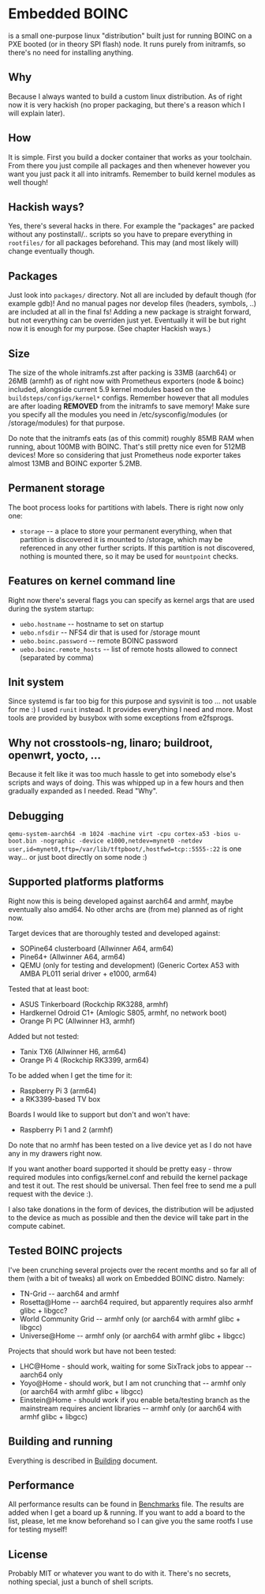 # Embedded BOINC

is a small one-purpose linux "distribution" built just for running BOINC on a PXE booted (or in theory SPI flash) node. It runs purely from initramfs, so there's no need for installing anything.

## Why

Because I always wanted to build a custom linux distribution. As of right now it is very hackish (no proper packaging, but there's a reason which I will explain later).

## How

It is simple. First you build a docker container that works as your toolchain. From there you just compile all packages and then whenever however you want you just pack it all into initramfs. Remember to build kernel modules as well though!

## Hackish ways?

Yes, there's several hacks in there. For example the "packages" are packed without any postinstall/.. scripts so you have to prepare everything in `rootfiles/` for all packages beforehand. This may (and most likely will) change eventually though.

## Packages

Just look into `packages/` directory. Not all are included by default though (for example gdb)! And no manual pages nor develop files (headers, symbols, ..) are included at all in the final fs! Adding a new package is straight forward, but not everything can be overriden just yet. Eventually it will be but right now it is enough for my purpose. (See chapter Hackish ways.)

## Size

The size of the whole initramfs.zst after packing is 33MB (aarch64) or 26MB (armhf) as of right now with Prometheus exporters (node & boinc) included, alongside current 5.9 kernel modules based on the `buildsteps/configs/kernel*` configs. Remember however that all modules are after loading **REMOVED** from the initramfs to save memory! Make sure you specify all the modules you need in /etc/sysconfig/modules (or /storage/modules) for that purpose.

Do note that the initramfs eats (as of this commit) roughly 85MB RAM when running, about 100MB with BOINC. That's still pretty nice even for 512MB devices! More so considering that just Prometheus node exporter takes almost 13MB and BOINC exporter 5.2MB.

## Permanent storage

The boot process looks for partitions with labels. There is right now only one:

- `storage` -- a place to store your permanent everything, when that partition is discovered it is mounted to /storage, which may be referenced in any other further scripts. If this partition is not discovered, nothing is mounted there, so it may be used for `mountpoint` checks.

## Features on kernel command line

Right now there's several flags you can specify as kernel args that are used during the system startup:

- `uebo.hostname` -- hostname to set on startup
- `uebo.nfsdir` -- NFS4 dir that is used for /storage mount
- `uebo.boinc.password` -- remote BOINC password
- `uebo.boinc.remote_hosts` -- list of remote hosts allowed to connect (separated by comma)

## Init system

Since systemd is far too big for this purpose and sysvinit is too ... not usable for me :) I used `runit` instead. It provides everything I need and more. Most tools are provided by busybox with some exceptions from e2fsprogs.

## Why not crosstools-ng, linaro; buildroot, openwrt, yocto, ...

Because it felt like it was too much hassle to get into somebody else's scripts and ways of doing. This was whipped up in a few hours and then gradually expanded as I needed. Read "Why".

## Debugging

`qemu-system-aarch64 -m 1024 -machine virt -cpu cortex-a53 -bios u-boot.bin -nographic -device e1000,netdev=mynet0 -netdev user,id=mynet0,tftp=/var/lib/tftpboot/,hostfwd=tcp::5555-:22` is one way... or just boot directly on some node :)

## Supported platforms platforms

Right now this is being developed against aarch64 and armhf, maybe eventually also amd64. No other archs are (from me) planned as of right now.

Target devices that are thoroughly tested and developed against:
- SOPine64 clusterboard (Allwinner A64, arm64)
- Pine64+ (Allwinner A64, arm64)
- QEMU (only for testing and development) (Generic Cortex A53 with AMBA PL011 serial driver + e1000, arm64)

Tested that at least boot:
- ASUS Tinkerboard (Rockchip RK3288, armhf)
- Hardkernel Odroid C1+ (Amlogic S805, armhf, no network boot)
- Orange Pi PC (Allwinner H3, armhf)

Added but not tested:
- Tanix TX6 (Allwinner H6, arm64)
- Orange Pi 4 (Rockchip RK3399, arm64)

To be added when I get the time for it:
- Raspberry Pi 3 (arm64)
- a RK3399-based TV box

Boards I would like to support but don't and won't have:
- Raspberry Pi 1 and 2 (armhf)

Do note that no armhf has been tested on a live device yet as I do not have any in my drawers right now.

If you want another board supported it should be pretty easy - throw required modules into configs/kernel.conf and rebuild the kernel package and test it out. The rest should be universal. Then feel free to send me a pull request with the device :).

I also take donations in the form of devices, the distribution will be adjusted to the device as much as possible and then the device will take part in the compute cabinet.

## Tested BOINC projects

I've been crunching several projects over the recent months and so far all of them (with a bit of tweaks) all work on Embedded BOINC distro. Namely:
- TN-Grid -- aarch64 and armhf
- Rosetta@Home -- aarch64 required, but apparently requires also armhf glibc + libgcc?
- World Community Grid -- armhf only (or aarch64 with armhf glibc + libgcc)
- Universe@Home -- armhf only (or aarch64 with armhf glibc + libgcc)

Projects that should work but have not been tested:
- LHC@Home - should work, waiting for some SixTrack jobs to appear -- aarch64 only
- Yoyo@Home - should work, but I am not crunching that -- armhf only (or aarch64 with armhf glibc + libgcc)
- Einstein@Home - should work if you enable beta/testing branch as the mainstream requires ancient libraries -- armhf only (or aarch64 with armhf glibc + libgcc)

## Building and running

Everything is described in [Building](Building.md) document.

## Performance

All performance results can be found in [Benchmarks](Benchmarks.md) file. The results are added when I get a board up & running. If you want to add a board to the list, please, let me know beforehand so I can give you the same rootfs I use for testing myself!

## License

Probably MIT or whatever you want to do with it. There's no secrets, nothing special, just a bunch of shell scripts.
